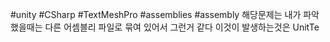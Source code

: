 #unity #CSharp #TextMeshPro #assemblies #assembly
해당문제는
내가 파악했을때는 다른 어셈블리 파일로 묶여 있어서 그런거 같다
이것이 발생하는것은 UnitTe